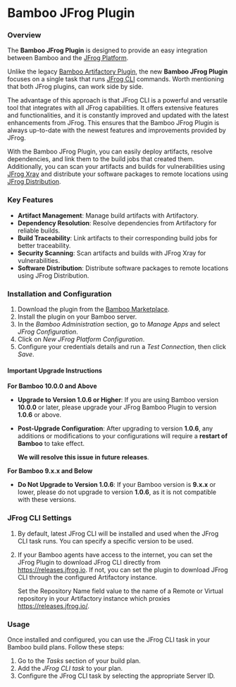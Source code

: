 # Bamboo JFrog Plugin

### Overview

The **Bamboo JFrog Plugin** is designed to provide an easy integration between Bamboo and the [JFrog Platform](https://jfrog.com/solution-sheet/jfrog-platform/).

Unlike the legacy [Bamboo Artifactory Plugin](https://plugins.atlassian.com/plugin/details/27818), the new **Bamboo JFrog Plugin** focuses on a single task that runs [JFrog CLI](https://docs.jfrog-applications.jfrog.io/jfrog-applications/jfrog-cli) commands. Worth mentioning that both JFrog plugins, can work side by side.

The advantage of this approach is that JFrog CLI is a powerful and versatile tool that integrates with all JFrog capabilities. It offers extensive features and functionalities, and it is constantly improved and updated with the latest enhancements from JFrog. This ensures that the Bamboo JFrog Plugin is always up-to-date with the newest features and improvements provided by JFrog.

With the Bamboo JFrog Plugin, you can easily deploy artifacts, resolve dependencies, and link them to the build jobs that created them. Additionally, you can scan your artifacts and builds for vulnerabilities using [JFrog Xray](https://jfrog.com/xray/) and distribute your software packages to remote locations using [JFrog Distribution](https://jfrog.com/distribution/).

### Key Features

* **Artifact Management**: Manage build artifacts with Artifactory.
* **Dependency Resolution**: Resolve dependencies from Artifactory for reliable builds.
* **Build Traceability**: Link artifacts to their corresponding build jobs for better traceability.
* **Security Scanning**: Scan artifacts and builds with JFrog Xray for vulnerabilities.
* **Software Distribution**: Distribute software packages to remote locations using JFrog Distribution.

### Installation and Configuration

1. Download the plugin from the [Bamboo Marketplace](https://marketplace.atlassian.com/).
2. Install the plugin on your Bamboo server.
3. In the _Bamboo Administration_ section, go to _Manage Apps_ and select _JFrog Configuration_.
4. Click on _New JFrog Platform Configuration_.
5. Configure your credentials details and run a _Test Connection_, then click _Save_.

#### Important Upgrade Instructions

**For Bamboo 10.0.0 and Above**

* **Upgrade to Version 1.0.6 or Higher**: If you are using Bamboo version **10.0.0** or later, please upgrade your JFrog Bamboo Plugin to version **1.0.6** or above.
*   **Post-Upgrade Configuration**: After upgrading to version **1.0.6**, any additions or modifications to your configurations will require a **restart of Bamboo** to take effect.

    **We will resolve this issue in future releases**.

**For Bamboo 9.x.x and Below**

* **Do Not Upgrade to Version 1.0.6**: If your Bamboo version is **9.x.x** or lower, please do not upgrade to version **1.0.6**, as it is not compatible with these versions.

### JFrog CLI Settings

1. By default, latest JFrog CLI will be installed and used when the JFrog CLI task runs. You can specify a specific version to be used.
2.  If your Bamboo agents have access to the internet, you can set the JFrog Plugin to download JFrog CLI directly from https://releases.jfrog.io. If not, you can set the plugin to download JFrog CLI through the configured Artifactory instance.

    Set the Repository Name field value to the name of a Remote or Virtual repository in your Artifactory instance which proxies https://releases.jfrog.io/.

### Usage

Once installed and configured, you can use the JFrog CLI task in your Bamboo build plans. Follow these steps:

1. Go to the _Tasks_ section of your build plan.
2. Add the _JFrog CLI task_ to your plan.
3. Configure the JFrog CLI task by selecting the appropriate Server ID.
